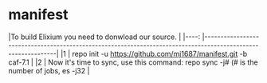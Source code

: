 # manifest




|To build Elixium you need to donwload our source.                                                                    |
|----: |--------------------------------------------------------------------------------------------------------------|
|1     | repo init -u https://github.com/mj1687/manifest.git -b caf-7.1                                               |
|2     | Now it's time to sync, use this command: repo sync -j# (# is the number of jobs, es -j32                     |


